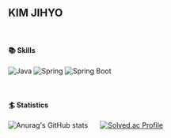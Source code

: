##  KIM JIHYO 

⠀⠀⠀
⠀⠀⠀


#### 📚 Skills
![Java](https://img.shields.io/badge/Java-4374d9.svg?&style=for-the-badge&logo=Java&logoColor=White)
![Spring](https://img.shields.io/badge/Spring-6db33f.svg?&style=for-the-badge&logo=Spring&logoColor=fff)
![Spring Boot](https://img.shields.io/badge/Spring%20Boot-6db33f.svg?&style=for-the-badge&logo=Spring%20Boot&logoColor=fff)

⠀⠀

#### 🏄 Statistics

![Anurag's GitHub stats](https://github-readme-stats.vercel.app/api?username=zirryo&show_icons=true&theme=graywhite&count_private=true)
⠀⠀[![Solved.ac Profile](http://mazassumnida.wtf/api/v2/generate_badge?boj=vfgbvvc)](https://solved.ac/vfgbvvc/)

<!--
**zirryo/zirryo** is a ✨ _special_ ✨ repository because its `README.md` (this file) appears on your GitHub profile.

Here are some ideas to get you started:

- 🔭 I’m currently working on ...
- 🌱 I’m currently learning ...
- 👯 I’m looking to collaborate on ...
- 🤔 I’m looking for help with ...
- 💬 Ask me about ...
- 📫 How to reach me: ...
- 😄 Pronouns: ...
- ⚡ Fun fact: ...
-->
